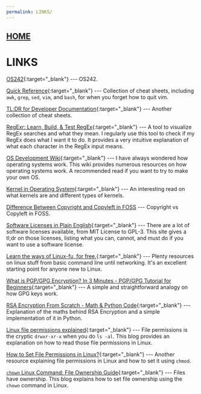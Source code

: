 ```yaml
---
permalink: LINKS/
---
```


## [HOME](../)

# LINKS

[OS242](https://os.vlsm.org/){:target="_blank"} ---
OS242.

[Quick Reference](https://quickref.me/){:target="_blank"} ---
Collection of cheat sheets, including `awk`, `grep`, `sed`, `vim`, and `bash`, for when you forget how to quit vim.

[TL;DR for Developer Documentation](https://devhints.io/){:target="_blank"} ---
Another collection of cheat sheets.

[RegExr: Learn, Build, & Test RegEx](https://regexr.com/){:target="_blank"} ---
A tool to visualize RegEx searches and what they mean. I regularly use this tool to check if my RegEx does what I want it to do. It provides a very intuitive explanation of what each character in the RegEx input means.

[OS Development Wiki](https://wiki.osdev.org/){:target="_blank"} ---
I have always wondered how operating systems work. This wiki provides numerous resources on how operating systems work. A recommended read if you want to try to make your own OS.

[Kernel in Operating System](https://www.geeksforgeeks.org/kernel-in-operating-system/){:target="_blank"} ---
An interesting read on what kernels are and different types of kernels.

[Difference Between Copyright and Copyleft in FOSS](https://www.geeksforgeeks.org/difference-between-copyright-and-copyleft-in-foss/) ---
Copyright vs Copyleft in FOSS.

[Software Licenses in Plain English](https://www.tldrlegal.com/){:target="_blank"} ---
There are a lot of software licenses available, from MIT License to GPL-3. This site gives a tl;dr on those licenses, listing what you can, cannot, and must do if you want to use a software license.

[Learn the ways of Linux-fu, for free.](https://linuxjourney.com/){:target="_blank"} ---
Plenty resources on linux stuff from basic command line until networking. It's an excellent starting point for anyone new to Linux.

[What is PGP/GPG Encryption? In 3 Minutes - PGP/GPG Tutorial for Beginners](https://www.youtube.com/watch?v=1-MPcUHhXoc){:target="_blank"} ---
A simple and straightforward analogy on how GPG keys work.

[RSA Encryption From Scratch - Math & Python Code](https://www.youtube.com/watch?v=D_PfV_IcUdA){:target="_blank"} ---
Explanation of the maths behind RSA Encryption and a simple implementation of it in Python.

[Linux file permissions explained](https://www.redhat.com/sysadmin/linux-file-permissions-explained){:target="_blank"} ---
File permissions is the cryptic `drwxr-xr-x` when you do `ls -al`. This blog provides an explanation on how to read those file permissions in Linux.

[How to Set File Permissions in Linux?](https://www.geeksforgeeks.org/how-to-set-file-permissions-in-linux/){:target="_blank"} ---
Another resource explaining file permissions in Linux and how to set it using `chmod`.

[`chown` Linux Command: File Ownership Guide](https://ioflood.com/blog/chown-linux-command/){:target="_blank"} ---
Files have ownership. This blog explains how to set file ownership using the `chown` command in Linux.
